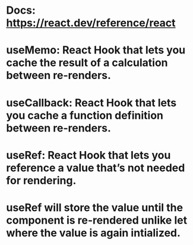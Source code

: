 # Docs: https://react.dev/reference/react

# useMemo: React Hook that lets you cache the result of a calculation between re-renders.

# useCallback: React Hook that lets you cache a function definition between re-renders.

# useRef: React Hook that lets you reference a value that’s not needed for rendering.

# useRef will store the value until the component is re-rendered unlike let where the value is again intialized.